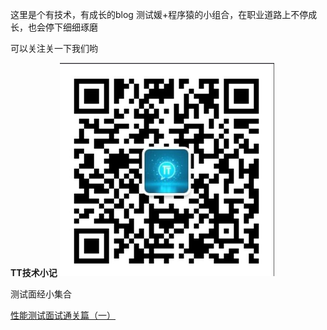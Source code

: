 这里是个有技术，有成长的blog
测试媛+程序猿的小组合，在职业道路上不停成长，也会停下细细琢磨

可以关注关一下我们哟

**TT技术小记**
![img.png](picture/img.png)

测试面经小集合

[性能测试面试通关篇（一）](https://github.com/tongli24471-maker/TT-Technology-collection/issues/1)
